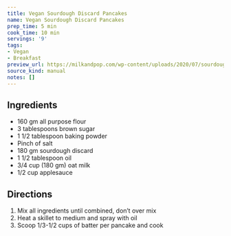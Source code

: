```yaml
---
title: Vegan Sourdough Discard Pancakes
name: Vegan Sourdough Discard Pancakes
prep_time: 5 min
cook_time: 10 min
servings: '9'
tags:
- Vegan
- Breakfast
preview_url: https://milkandpop.com/wp-content/uploads/2020/07/sourdough-pancakes-13.jpg
source_kind: manual
notes: []
---
```


## Ingredients
- 160 gm all purpose flour
- 3 tablespoons brown sugar
- 1 1/2 tablespoon baking powder
- Pinch of salt
- 180 gm sourdough discard
- 1 1/2 tablespoon oil
- 3/4 cup (180 gm) oat milk
- 1/2 cup applesauce


## Directions
1. Mix all ingredients until combined, don’t over mix 
2. Heat a skillet to medium and spray with oil
3. Scoop 1/3-1/2 cups of batter per pancake and cook
